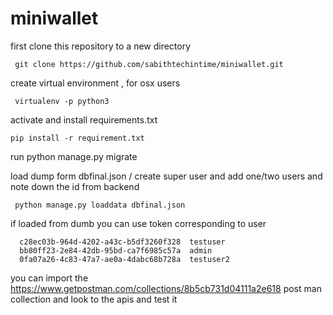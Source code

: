 # miniwallet

first clone this repository  to a new directory

     git clone https://github.com/sabithtechintime/miniwallet.git

create virtual environment ,
for osx users

     virtualenv -p python3

activate and install requirements.txt

    pip install -r requirement.txt

run 
     python manage.py migrate

load dump form dbfinal.json / create super user and add one/two users and note down the id from backend
     
     python manage.py loaddata dbfinal.json

if loaded from dumb you can use token corresponding to user

      c28ec03b-964d-4202-a43c-b5df3260f328	testuser
      bb80ff23-2e84-42db-95bd-ca7f6985c57a	admin
      0fa07a26-4c83-47a7-ae0a-4dabc68b728a	testuser2

you can import the https://www.getpostman.com/collections/8b5cb731d04111a2e618 post man collection and look to the apis and test it
